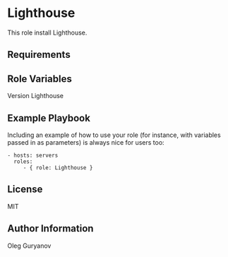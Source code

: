Lighthouse
=========

This role install Lighthouse.

Requirements
------------

Role Variables
--------------

Version Lighthouse

Example Playbook
----------------

Including an example of how to use your role (for instance, with variables passed in as parameters) is always nice for users too:

    - hosts: servers
      roles:
         - { role: Lighthouse }

License
-------

MIT

Author Information
------------------

Oleg Guryanov
